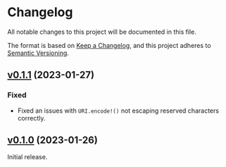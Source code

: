 # Changelog

All notable changes to this project will be documented in this file.

The format is based on [Keep a Changelog](https://keepachangelog.com/en/1.0.0/),
and this project adheres to [Semantic Versioning](https://semver.org/spec/v2.0.0.html).

## [v0.1.1](https://github.com/benomi/kino_telegram/tree/v0.1.1) (2023-01-27)

### Fixed

- Fixed an issues with `URI.encode!()` not escaping reserved characters correctly.

## [v0.1.0](https://github.com/benomi/kino_telegram/tree/v0.1.0) (2023-01-26)

Initial release.
